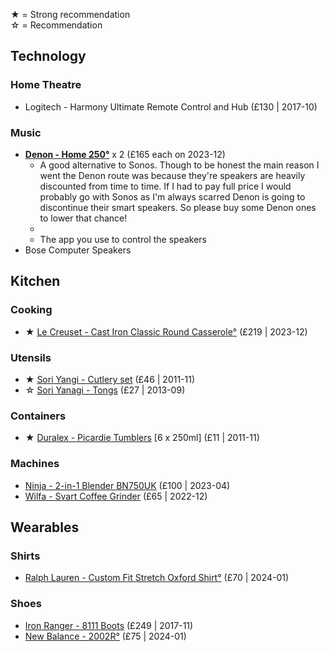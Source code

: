 
★ = Strong recommendation  
☆ = Recommendation

## Technology

### Home Theatre
- Logitech - Harmony Ultimate Remote Control and Hub (£130 | 2017-10)

### Music
- **[Denon - Home 250](https://www.denon.com/en-gb/product/wireless-speakers/denon-home-250/DENONHOME250GB.html)[°](https://elliotclowes.com/cold/2024/https__www.denon.com_en-gb_product_wireless-speakers_denon-home-250_DENONHOME250GB.html.html)** x 2 (£165 each on 2023-12)
	- A good alternative to Sonos. Though to be honest the main reason I went the Denon route was because they're speakers are heavily discounted from time to time. If I had to pay full price I would probably go with Sonos as I'm always scarred Denon is going to discontinue their smart speakers. So please buy some Denon ones to lower that chance!
	- 
	- The app you use to control the speakers
- Bose Computer Speakers

## Kitchen

### Cooking
- ★ [Le Creuset - Cast Iron Classic Round Casserole](https://www.lecreuset.co.uk/en_GB/p/cast-iron-classic-round-casserole/CI5001.html?dwvar_CI5001_color=ocean&dwvar_CI5001_size=26cm-l5-3)[°](https://elliotclowes.com/cold/2023/https__www.lecreuset.co.uk_en_GB_p_cast-iron-classic-round-casserole_CI5001.html_dwvar_CI5001_color=ocean&dwvar_CI5001_size=26cm-l5-3.html) (£219 | 2023-12)

### Utensils
- ★ [Sori Yangi - Cutlery set](https://store.moma.org/en-gb/products/yanagi-flatware-set-of-5) (£46 | 2011-11)
- ☆ [Sori Yanagi - Tongs](https://www.communitycutlery.co.uk/products/sori-yanagi-stainless-steel-tongs) (£27 | 2013-09)

### Containers
- ★ [Duralex - Picardie Tumblers](https://uk.duralex.com/collections/picardie/products/picardie_transparent_gobelet_table) [6 x 250ml] (£11 | 2011-11)

### Machines
- [Ninja - 2-in-1 Blender BN750UK](https://www.amazon.co.uk/dp/B088TT4KTT?ref_=pe_27063361_487360311_302_E_DDE_dt_1) (£100 | 2023-04)
- [Wilfa - Svart Coffee Grinder](https://wilfa.co.uk/products/wilfa-svart-precision-coffee-grinder) (£65 | 2022-12)

## Wearables

### Shirts
- [Ralph Lauren - Custom Fit Stretch Oxford Shirt](https://www.ralphlauren.co.uk/en/custom-fit-stretch-oxford-shirt-3616534550910.html?&Campaignsubchannel%28utm_subchannel%29=trigger&utm_source=NotifyMe&utm_medium=Email&utm_campaign=SFCCBACKINSTOCK_SILVER&utm_content=en_GB&bt_ee=x73I3jlb6YCVhK2mu3n0iYqdta%2FLKwIw%2F12MABgAm4F1lCDk7hxdHDbR8ht19PJz&bt_ts=1704528580835)[°](https://elliotclowes.com/cold/2024/https__www.ralphlauren.co.uk_en_custom-fit-stretch-oxford-shirt-3616534550910.html_&Campaignsubchannel(utm_subchannel)=trigger&utm_source=NotifyMe&utm_medium=Email&u….html) (£70 | 2024-01)

### Shoes
- [Iron Ranger - 8111 Boots](https://www.redwinglondon.com/products/red-wing-iron-ranger-boots-8111) (£249 | 2017-11)
- [New Balance - 2002R](https://www.newbalance.co.uk/pd/2002r/M2002REA-D-12.html)[°](https://elliotclowes.com/cold/2024/https__www.newbalance.co.uk_pd_2002r_M2002REA-D-12.html.html) (£75 | 2024-01)